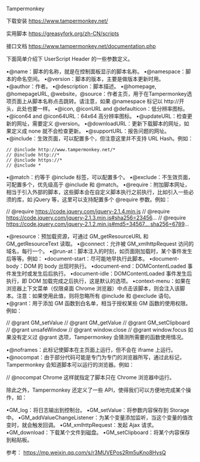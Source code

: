 Tampermonkey

下载安装
https://www.tampermonkey.net/

实用脚本
https://greasyfork.org/zh-CN/scripts

接口文档
https://www.tampermonkey.net/documentation.php


下面简单介绍下 UserScript Header 的一些参数定义。 

•@name：脚本的名称，就是在控制面板显示的脚本名称。
•@namespace：脚本的命名空间。
•@version：脚本的版本，主要是做版本更新时用。
•@author：作者。
•@description：脚本描述。
•@homepage, @homepageURL, @website，@source：作者主页，用于在Tampermonkey选项页面上从脚本名称点击跳转。请注意，如果 @namespace 标记以 http://开头，此处也要一样。
•@icon, @iconURL and @defaulticon：低分辨率图标。
•@icon64 and @icon64URL：64x64 高分辨率图标。
•@updateURL：检查更新的网址，需要定义 @version。
•@downloadURL：更新下载脚本的网址，如果定义成 none 就不会检查更新。
•@supportURL：报告问题的网址。
•@include：生效页面，可以配置多个，但注意这里并不支持 URL Hash。例如：
```
// @include http://www.tampermonkey.net/*
// @include http://*
// @include https://*
// @include *
```

•@match：约等于 @include 标签，可以配置多个。
•@exclude：不生效页面，可配置多个，优先级高于 @include 和 @match。
•@require：附加脚本网址，相当于引入外部的脚本，这些脚本会在自定义脚本执行之前执行，比如引入一些必须的库，如 jQuery 等，这里可以支持配置多个 @require 参数。例如：

// @require https://code.jquery.com/jquery-2.1.4.min.js
// @require https://code.jquery.com/jquery-2.1.3.min.js#sha256=23456...
// @require https://code.jquery.com/jquery-2.1.2.min.js#md5=34567...,sha256=6789...

•@resource：预加载资源，可通过 GM_getResourceURL 和 GM_getResourceText 读取。
•@connect：允许被 GM_xmlhttpRequest 访问的域名，每行一个。
•@run-at：脚本注入的时刻，如页面刚加载时，某个事件发生后等等。例如：
•document-start：尽可能地早执行此脚本。
•document-body：DOM 的 body 出现时执行。
•document-end：DOMContentLoaded 事件发生时或发生后后执行。
•document-idle：DOMContentLoaded 事件发生后执行，即 DOM 加载完成之后执行，这是默认的选项。
•context-menu：如果在浏览器上下文菜单（仅限桌面 Chrome 浏览器）中点击该脚本，则会注入该脚本。注意：如果使用此值，则将忽略所有 @include 和 @exclude 语句。
•@grant：用于添加 GM 函数到白名单，相当于授权某些 GM 函数的使用权限。例如：

// @grant GM_setValue
// @grant GM_getValue
// @grant GM_setClipboard
// @grant unsafeWindow
// @grant window.close
// @grant window.focus
如果没有定义过 @grant 选项，Tampermonkey 会猜测所需要的函数使用情况。

•@noframes：此标记使脚本在主页面上运行，但不会在 iframe 上运行。
•@nocompat：由于部分代码可能是专门为专门的浏览器所写，通过此标记，Tampermonkey 会知道脚本可以运行的浏览器。例如：

// @nocompat Chrome
这样就指定了脚本只在 Chrome 浏览器中运行。

除此之外，Tampermonkey 还定义了一些 API，使得我们可以方便地完成某个操作，如：

•GM_log：将日志输出到控制台。
•GM_setValue：将参数内容保存到 Storage 中。
•GM_addValueChangeListener：为某个变量添加监听，当这个变量的值改变时，就会触发回调。
•GM_xmlhttpRequest：发起 Ajax 请求。
•GM_download：下载某个文件到磁盘。
•GM_setClipboard：将某个内容保存到粘贴板。


参考：
https://mp.weixin.qq.com/s/r3MUVEPos2Rm5uKno8HysQ
